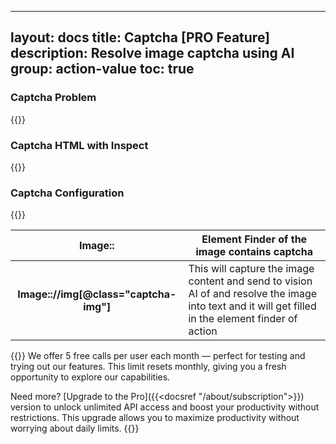 
---
layout: docs
title: Captcha [PRO Feature]
description: Resolve image captcha using AI
group: action-value
toc: true
---
### Captcha Problem
{{<img captcha-image.png>}}

### Captcha HTML with Inspect
{{<img captcha-html.png>}}

### Captcha Configuration
{{<img captcha-config.png>}}

<table class="table">
  <thead>
    <tr>
      <th scope="col">Image::</th>
      <th scope="col">Element Finder of the image contains captcha</th>
    </tr>
  </thead>
  <tbody>
    <tr>
      <th scope="row">Image:://img[@class="captcha-img"]</th>
      <td>This will capture the image content and send to vision AI of and resolve the image into text and it will get filled in the element finder of action</td>
    </tr>
  </tbody>
</table>

{{<callout info>}}
We offer 5 free calls per user each month — perfect for testing and trying out our features. This limit resets monthly, giving you a fresh opportunity to explore our capabilities.

Need more? [Upgrade to the Pro]({{<docsref "/about/subscription">}}) version to unlock unlimited API access and boost your productivity without restrictions. This upgrade allows you to maximize productivity without worrying about daily limits.
{{</callout >}}